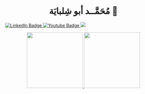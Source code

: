 <h1 align="center">
  <b> مُحَمَّــد أبو شِلبايَة 👋</b>
</h1>
<div id="badges">
  <a href="">
    <img src="https://img.shields.io/badge/LinkedIn-blue?style=for-the-badge&logo=linkedin&logoColor=white" alt="LinkedIn Badge"/>
  </a>
  <a href="">
    <img src="https://img.shields.io/badge/YouTube-red?style=for-the-badge&logo=youtube&logoColor=white" alt="Youtube Badge"/>
  </a>
  <a src="https://github.com/mabushelbaia">
    <img src="https://komarev.com/ghpvc/?username=mabushelbaia&style=for-the-badge">
  </a>
</div>


<!-- 
<h1 align="center">
  <b>Github Statistics</b>
</h1>
 -->
<p align="center">
<a href="https://github.com/mabushelbaia">
  <img height="180em" src="https://github-readme-stats.vercel.app/api?username=mabushelbaia&theme=react&show_icons=true&include_all_commits=true&bg_color=0d1117&hide_border=true&title_color=58a6ef&icon_color=58a6ef&cache_seconds=7222231"/>
  <img height="180em" src="https://github-readme-stats.vercel.app/api/top-langs/?username=mabushelbaia&layout=compact&theme=react&langs_count=10&bg_color=0d1117&hide_border=true&title_color=58a6ef&icon_color=58a6ef&cache_seconds=7211222&exclude_repo=TM4C123G"/>
</a>
</p>
